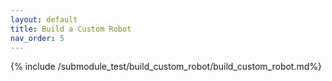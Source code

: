 ```yaml
---
layout: default
title: Build a Custom Robot
nav_order: 5
---
```





{% include /submodule_test/build_custom_robot/build_custom_robot.md%}